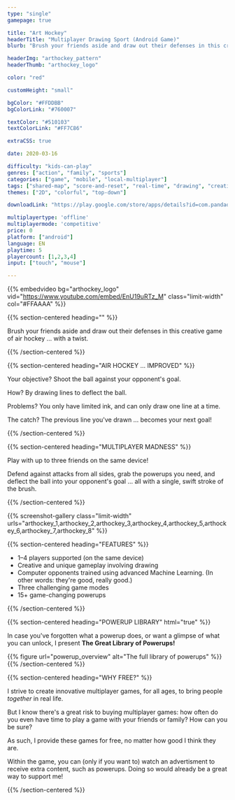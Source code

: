 ```yaml
---
type: "single"
gamepage: true

title: "Art Hockey"
headerTitle: "Multiplayer Drawing Sport (Android Game)"
blurb: "Brush your friends aside and draw out their defenses in this creative game of air hockey ... with a twist"

headerImg: "arthockey_pattern"
headerThumb: "arthockey_logo"

color: "red"

customHeight: "small"

bgColor: "#FFDDBB"
bgColorLink: "#760007"

textColor: "#510103"
textColorLink: "#FF7C86"

extraCSS: true

date: 2020-03-16

difficulty: "kids-can-play"
genres: ["action", "family", "sports"]
categories: ["game", "mobile", "local-multiplayer"]
tags: ["shared-map", "score-and-reset", "real-time", "drawing", "creative", "chaos", "game-modes", "powerups"]
themes: ["2D", "colorful", "top-down"]

downloadLink: "https://play.google.com/store/apps/details?id=com.pandaqi.art_hockey"

multiplayertype: 'offline'
multiplayermode: 'competitive'
price: 0
platform: ["android"]
language: EN
playtime: 5
playercount: [1,2,3,4]
input: ["touch", "mouse"]

---
```


<div class="bgDiv"></div>

{{% embedvideo bg="arthockey_logo" vid="https://www.youtube.com/embed/EnU19uRTz_M" class="limit-width" col="#FFAAAA" %}}

<section>
	<a href="https://play.google.com/store/apps/details?id=com.pandaqi.art_hockey" id="playStoreDownloadButton"></a>
</section>

{{% section-centered heading="" %}}

Brush your friends aside and draw out their defenses in this creative game of air hockey ... with a twist.

<!-- <p>Up to four creative painters, rapid and nimble, must defend their goal in air hockey, and make their opponents tremble</p> -->
<!-- <p>Up to 4 creative and swift painters must defend their goal in a wild game of air hockey.</p> -->
<!-- <p>Air hockey for 1-4 players ... with a twist.</p> -->

{{% /section-centered %}}

{{% section-centered heading="AIR HOCKEY ... IMPROVED" %}}

<span class="art-hockey-red">Your objective?</span> Shoot the ball against your opponent's goal.

<span class="art-hockey-blue">How?</span> By drawing lines to deflect the ball.

<span class="art-hockey-green">Problems?</span> You only have limited ink, and can only draw one line at a time.

<span class="art-hockey-purple">The catch?</span> The previous line you've drawn ... becomes your next goal!

{{% /section-centered %}}

{{% section-centered heading="MULTIPLAYER MADNESS" %}}

Play with up to three friends on the same device!

Defend against attacks from all sides, grab the powerups you need, and deflect the ball into your opponent's goal ... all with a single, swift stroke of the brush.

{{% /section-centered %}}

{{% screenshot-gallery class="limit-width" urls="arthockey_1,arthockey_2,arthockey_3,arthockey_4,arthockey_5,arthockey_6,arthockey_7,arthockey_8" %}}

{{% section-centered heading="FEATURES" %}}

- 1&ndash;4 players supported (on the same device)
- Creative and unique gameplay involving drawing
- Computer opponents trained using advanced Machine Learning. (In other words: they're good, really good.)
- Three challenging game modes
- 15+ game-changing powerups

{{% /section-centered %}}

{{% section-centered heading="POWERUP LIBRARY" html="true" %}}
<p>In case you've forgotten what a powerup does, or want a glimpse of what you can unlock, I present <strong>The Great Library of Powerups!</strong></p>

{{% figure url="powerup_overview" alt="The full library of powerups" %}} 
{{% /section-centered %}}

{{% section-centered heading="WHY FREE?" %}}

I strive to create innovative multiplayer games, for all ages, to bring people _together_ in real life.

But I know there's a great risk to buying multiplayer games: how often do you even have time to play a game with your friends or family? How can you be sure?

As such, I provide these games for free, no matter how good I think they are.

Within the game, you can (only if you want to) watch an advertisment to receive extra content, such as powerups. Doing so would already be a great way to support me!

{{% /section-centered %}}
